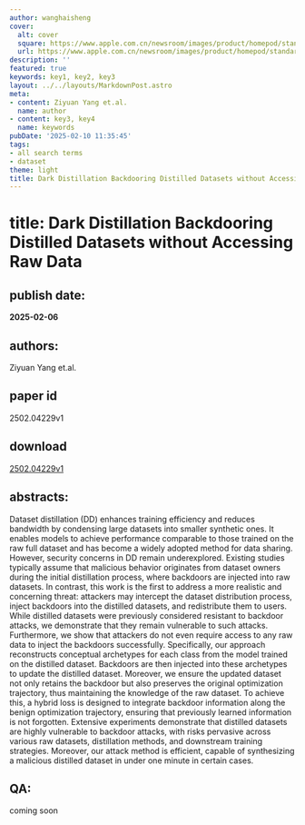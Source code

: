 ```yaml
---
author: wanghaisheng
cover:
  alt: cover
  square: https://www.apple.com.cn/newsroom/images/product/homepod/standard/Apple-HomePod-hero-230118_big.jpg.large_2x.jpg
  url: https://www.apple.com.cn/newsroom/images/product/homepod/standard/Apple-HomePod-hero-230118_big.jpg.large_2x.jpg
description: ''
featured: true
keywords: key1, key2, key3
layout: ../../layouts/MarkdownPost.astro
meta:
- content: Ziyuan Yang et.al.
  name: author
- content: key3, key4
  name: keywords
pubDate: '2025-02-10 11:35:45'
tags:
- all search terms
- dataset
theme: light
title: Dark Distillation Backdooring Distilled Datasets without Accessing Raw Data
---
```


# title: Dark Distillation Backdooring Distilled Datasets without Accessing Raw Data 
## publish date: 
**2025-02-06** 
## authors: 
  Ziyuan Yang et.al. 
## paper id
2502.04229v1
## download
[2502.04229v1](http://arxiv.org/abs/2502.04229v1)
## abstracts:
Dataset distillation (DD) enhances training efficiency and reduces bandwidth by condensing large datasets into smaller synthetic ones. It enables models to achieve performance comparable to those trained on the raw full dataset and has become a widely adopted method for data sharing. However, security concerns in DD remain underexplored. Existing studies typically assume that malicious behavior originates from dataset owners during the initial distillation process, where backdoors are injected into raw datasets. In contrast, this work is the first to address a more realistic and concerning threat: attackers may intercept the dataset distribution process, inject backdoors into the distilled datasets, and redistribute them to users. While distilled datasets were previously considered resistant to backdoor attacks, we demonstrate that they remain vulnerable to such attacks. Furthermore, we show that attackers do not even require access to any raw data to inject the backdoors successfully. Specifically, our approach reconstructs conceptual archetypes for each class from the model trained on the distilled dataset. Backdoors are then injected into these archetypes to update the distilled dataset. Moreover, we ensure the updated dataset not only retains the backdoor but also preserves the original optimization trajectory, thus maintaining the knowledge of the raw dataset. To achieve this, a hybrid loss is designed to integrate backdoor information along the benign optimization trajectory, ensuring that previously learned information is not forgotten. Extensive experiments demonstrate that distilled datasets are highly vulnerable to backdoor attacks, with risks pervasive across various raw datasets, distillation methods, and downstream training strategies. Moreover, our attack method is efficient, capable of synthesizing a malicious distilled dataset in under one minute in certain cases.
## QA:
coming soon
